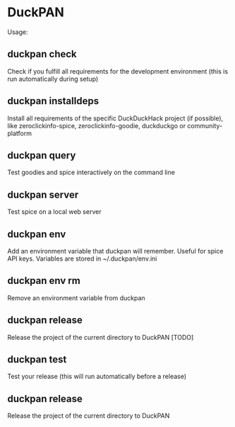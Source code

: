DuckPAN
=======

Usage:

duckpan check
-------------
Check if you fulfill all requirements for the development
environment (this is run automatically during setup)

duckpan installdeps
-------------------
 Install all requirements of the specific DuckDuckHack project (if
 possible), like zeroclickinfo-spice, zeroclickinfo-goodie, duckduckgo
 or community-platform

duckpan query
-------------
 Test goodies and spice interactively on the command line

duckpan server
--------------
 Test spice on a local web server

duckpan env <name> <value>
--------------------------
 Add an environment variable that duckpan will remember. Useful for
 spice API keys. Variables are stored in ~/.duckpan/env.ini

duckpan env rm <name>
---------------------
 Remove an environment variable from duckpan

duckpan release
---------------
 Release the project of the current directory to DuckPAN [TODO]

duckpan test
------------
 Test your release (this will run automatically before a release)

duckpan release
---------------
 Release the project of the current directory to DuckPAN
